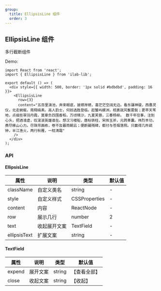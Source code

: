 ```yaml
---
group:
  title: EllipsisLine 组件
  order: 3
---
```


## EllipsisLine 组件

多行截断组件

Demo:

```tsx
import React from 'react';
import { EllipsisLine } from 'ilab-lib';

export default () => (
  <div style={{ width: 500, border: '1px solid #bdbdbd', padding: 16 }}>
    <EllipsisLine
      row={3}
      content="五百里滇池，奔来眼底，披襟岸帻，喜茫茫空阔无边。看东骧神骏，西翥灵仪，北走蜿蜒，南翔缟素。高人韵士，何妨选胜登临。趁蟹屿螺洲，梳裹就风鬟雾鬓；更苹天苇地，点缀些翠羽丹霞，莫辜负四围香稻，万顷晴沙，九夏芙蓉，三春杨柳。 数千年往事，注到心头，把酒凌虚，叹滚滚英雄谁在。想汉习楼船，唐标铁柱，宋挥玉斧，元跨革囊。伟烈丰功，费尽移山心力。尽珠帘画栋，卷不及暮雨朝云；便断碣残碑，都付与苍烟落照。只赢得几杵疏钟，半江渔火，两行秋雁，一枕清霜"
    />
  </div>
);
```

### API

#### EllipsisLine

| 属性         | 说明         | 类型          | 默认值 |
| ------------ | ------------ | ------------- | ------ |
| className    | 自定义类名   | string        | -      |
| style        | 自定义样式   | CSSProperties | -      |
| content      | 内容         | ReactNode     | -      |
| row          | 展示几行     | number        | 2      |
| text         | 收起展开文案 | TextField     | -      |
| ellipsisText | 扩展文案     | string        | -      |

#### TextField

| 属性   | 说明     | 类型   | 默认值       |
| ------ | -------- | ------ | ------------ |
| expend | 展开文案 | string | 【查看全部】 |
| close  | 收起文案 | string | 【收起】     |
